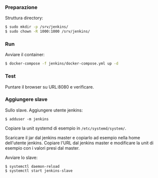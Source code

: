 ### Preparazione

Struttura directory:

```bash
$ sudo mkdir -p /srv/jenkins/
$ sudo chown -R 1000:1000 /srv/jenkins/
```

### Run

Avviare il container:
```bash
$ docker-compose -f jenkins/docker-compose.yml up -d
```

### Test
Puntare il browser su URL:8080 e verificare.


### Aggiungere slave
Sullo slave.
Aggiungere utente jenkins:
```
$ adduser -m jenkins
```

Copiare la unit systemd di esempio in `/etc/systemd/system/`.


Scaricare il jar dal jenkins master e copiarlo ad esempio nella home dell'utente jenkins.
Copiare l'URL dal jenkins master e modificare la unit di esempio con i valori presi dal master.

Avviare lo slave:

```
$ systemctl daemon-reload
$ systemctl start jenkins-slave
```
